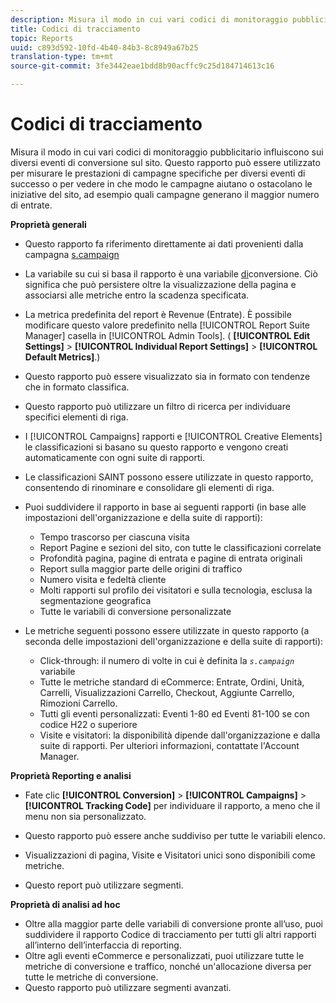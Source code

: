 ```yaml
---
description: Misura il modo in cui vari codici di monitoraggio pubblicitario influiscono sui diversi eventi di conversione sul sito. Questo rapporto può essere utilizzato per misurare le prestazioni di campagne specifiche per diversi eventi di successo o per vedere in che modo le campagne aiutano o ostacolano le iniziative del sito, ad esempio quali campagne generano il maggior numero di entrate.
title: Codici di tracciamento
topic: Reports
uuid: c893d592-10fd-4b40-84b3-8c8949a67b25
translation-type: tm+mt
source-git-commit: 3fe3442eae1bdd8b90acffc9c25d184714613c16

---
```



# Codici di tracciamento

Misura il modo in cui vari codici di monitoraggio pubblicitario influiscono sui diversi eventi di conversione sul sito. Questo rapporto può essere utilizzato per misurare le prestazioni di campagne specifiche per diversi eventi di successo o per vedere in che modo le campagne aiutano o ostacolano le iniziative del sito, ad esempio quali campagne generano il maggior numero di entrate.

**Proprietà generali**

* Questo rapporto fa riferimento direttamente ai dati provenienti dalla campagna [s.campaign](/help/implement/vars/page-vars/campaign.md)
* La variabile su cui si basa il rapporto è una variabile [di](/help/admin/admin/conversion-var-admin/conversion-var-admin.md)conversione. Ciò significa che può persistere oltre la visualizzazione della pagina e associarsi alle metriche entro la scadenza specificata.
* La metrica predefinita del report è Revenue (Entrate). È possibile modificare questo valore predefinito nella [!UICONTROL Report Suite Manager] casella in [!UICONTROL Admin Tools]. ( **[!UICONTROL Edit Settings]** > **[!UICONTROL Individual Report Settings]** > **[!UICONTROL Default Metrics]**.)

* Questo rapporto può essere visualizzato sia in formato con tendenze che in formato classifica.
* Questo rapporto può utilizzare un filtro di ricerca per individuare specifici elementi di riga.
* I [!UICONTROL Campaigns] rapporti e [!UICONTROL Creative Elements] le classificazioni si basano su questo rapporto e vengono creati automaticamente con ogni suite di rapporti.

* Le classificazioni SAINT possono essere utilizzate in questo rapporto, consentendo di rinominare e consolidare gli elementi di riga.
* Puoi suddividere il rapporto in base ai seguenti rapporti (in base alle impostazioni dell&#39;organizzazione e della suite di rapporti):

   * Tempo trascorso per ciascuna visita
   * Report Pagine e sezioni del sito, con tutte le classificazioni correlate
   * Profondità pagina, pagine di entrata e pagine di entrata originali
   * Report sulla maggior parte delle origini di traffico
   * Numero visita e fedeltà cliente
   * Molti rapporti sul profilo dei visitatori e sulla tecnologia, esclusa la segmentazione geografica
   * Tutte le variabili di conversione personalizzate

* Le metriche seguenti possono essere utilizzate in questo rapporto (a seconda delle impostazioni dell&#39;organizzazione e della suite di rapporti):

   * Click-through: il numero di volte in cui è definita la *`s.campaign`* variabile
   * Tutte le metriche standard di eCommerce: Entrate, Ordini, Unità, Carrelli, Visualizzazioni Carrello, Checkout, Aggiunte Carrello, Rimozioni Carrello.
   * Tutti gli eventi personalizzati: Eventi 1-80 ed Eventi 81-100 se con codice H22 o superiore
   * Visite e visitatori: la disponibilità dipende dall&#39;organizzazione e dalla suite di rapporti. Per ulteriori informazioni, contattate l&#39;Account Manager.

**Proprietà Reporting e analisi**

* Fate clic **[!UICONTROL Conversion]** > **[!UICONTROL Campaigns]** > **[!UICONTROL Tracking Code]** per individuare il rapporto, a meno che il menu non sia personalizzato.

* Questo rapporto può essere anche suddiviso per tutte le variabili [](https://docs.adobe.com/content/help/en/analytics/admin/admin-tools/conversion-variables/list-var-admin.html)elenco.
* Visualizzazioni di pagina, Visite e Visitatori unici sono disponibili come metriche.
* Questo report può utilizzare segmenti.

**Proprietà di analisi ad hoc**

* Oltre alla maggior parte delle variabili di conversione pronte all’uso, puoi suddividere il rapporto Codice di tracciamento per tutti gli altri rapporti all’interno dell’interfaccia di reporting.
* Oltre agli eventi eCommerce e personalizzati, puoi utilizzare tutte le metriche di conversione e traffico, nonché un&#39;allocazione diversa per tutte le metriche di conversione.
* Questo rapporto può utilizzare segmenti avanzati.

